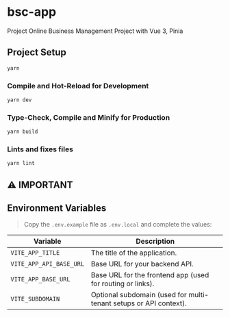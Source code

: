 # bsc-app

Project Online Business Management Project with Vue 3, Pinia

## Project Setup

```sh
yarn
```

### Compile and Hot-Reload for Development

```sh
yarn dev
```

### Type-Check, Compile and Minify for Production

```sh
yarn build
```

### Lints and fixes files

```sh
yarn lint
```

## ⚠️ IMPORTANT

## Environment Variables

> Copy the `.env.example` file as `.env.local` and complete the values:

| Variable                | Description                                                       |
| ----------------------- | ----------------------------------------------------------------- |
| `VITE_APP_TITLE`        | The title of the application.                                     |
| `VITE_APP_API_BASE_URL` | Base URL for your backend API.                                    |
| `VITE_APP_BASE_URL`     | Base URL for the frontend app (used for routing or links).        |
| `VITE_SUBDOMAIN`        | Optional subdomain (used for multi-tenant setups or API context). |
